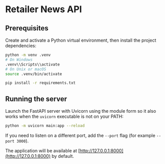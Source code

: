 # Retailer News API

## Prerequisites

Create and activate a Python virtual environment, then install the project dependencies:

```bash
python -m venv .venv
# On Windows
.venv\\Scripts\\activate
# On Unix or macOS
source .venv/bin/activate

pip install -r requirements.txt
```

## Running the server

Launch the FastAPI server with Uvicorn using the module form so it also works when the `uvicorn` executable is not on your PATH:

```bash
python -m uvicorn main:app --reload
```

If you need to listen on a different port, add the `--port` flag (for example `--port 3000`).

The application will be available at [http://127.0.0.1:8000](http://127.0.0.1:8000) by default.